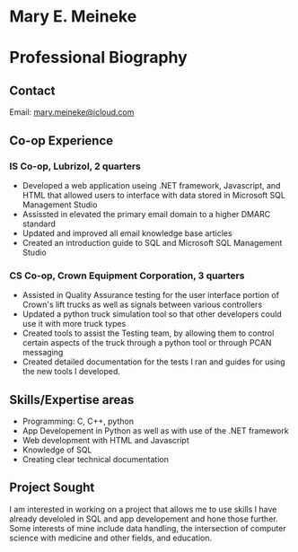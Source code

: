 # Mary E. Meineke

# Professional Biography
## Contact
Email: mary.meineke@icloud.com

## Co-op Experience
### IS Co-op, Lubrizol, 2 quarters
- Developed a web application useing .NET framework, Javascript, and HTML that allowed users to interface with data stored in Microsoft SQL Management Studio
- Assissted in elevated the primary email domain to a higher DMARC standard
- Updated and improved all email knowledge base articles
- Created an introduction guide to SQL and Microsoft SQL Management Studio

### CS Co-op, Crown Equipment Corporation, 3 quarters
- Assisted in Quality Assurance testing for the user interface portion of Crown's lift trucks as well as signals between various controllers
- Updated a python truck simulation tool so that other developers could use it with more truck types
- Created tools to assist the Testing team, by allowing them to control certain aspects of the truck through a python tool or through PCAN messaging
- Created detailed documentation for the tests I ran and guides for using the new tools I developed.

## Skills/Expertise areas
- Programming: C, C++, python
- App Developement in Python as well as with use of the .NET framework
- Web development with HTML and Javascript
- Knowledge of SQL
- Creating clear technical documentation

## Project Sought
I am interested in working on a project that allows me to use skills I have already develoled in SQL and app developement and hone those further. Some interests of mine include data handling, the intersection of computer science with medicine and other fields, and education. 

